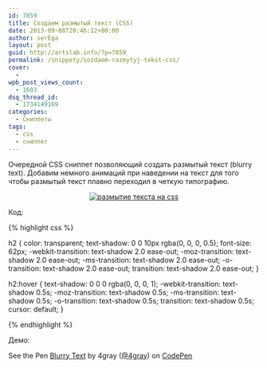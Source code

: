 ```yaml
---
id: 7859
title: Создаем размытый текст (CSS)
date: 2013-09-08T20:46:12+00:00
author: serEga
layout: post
guid: http://artslab.info/?p=7859
permalink: /snippety/sozdaem-razmytyj-tekst-css/
cover:
  -
wpb_post_views_count:
  - 1603
dsq_thread_id:
  - 1734149169
categories:
  - Сниппеты
tags:
  - css
  - сниппет
---
```

Очередной CSS сниппет позволяющий создать размытый текст (blurry text). Добавим немного анимаций при наведении на текст для того чтобы размытый текст плавно переходил в четкую типографию.

<center>
  <a href="http://googledrive.com/host/0B9lHVSSSdxdxd0hjdUdmRzY3Tjg/razmitii_tekst.png"><img src="http://googledrive.com/host/0B9lHVSSSdxdxd0hjdUdmRzY3Tjg/razmitii_tekst-300x64.png" alt="размытие текста на css" class="aligncenter size-medium wp-image-7860" srcset="http://googledrive.com/host/0B9lHVSSSdxdxd0hjdUdmRzY3Tjg/razmitii_tekst-300x64.png 300w, http://googledrive.com/host/0B9lHVSSSdxdxd0hjdUdmRzY3Tjg/razmitii_tekst.png 580w" sizes="(max-width: 300px) 100vw, 300px" /></a>
</center>



<!--more-->

Код:

{% highlight css %}

h2 {
	color: transparent;
	text-shadow: 0 0 10px rgba(0, 0, 0, 0.5);
	font-size: 62px;
	-webkit-transition: text-shadow 2.0 ease-out;
	-moz-transition: text-shadow 2.0 ease-out;
	-ms-transition: text-shadow 2.0 ease-out;
	-o-transition: text-shadow 2.0 ease-out;
	transition: text-shadow 2.0 ease-out;
}

h2:hover {
	text-shadow: 0 0 0 rgba(0, 0, 0, 1);
	-webkit-transition: text-shadow 0.5s;
	-moz-transition: text-shadow 0.5s;
	-ms-transition: text-shadow 0.5s;
	-o-transition: text-shadow 0.5s;
	transition: text-shadow 0.5s;
	cursor: default;
}

{% endhighlight %}

Демо:

<p data-height="268" data-theme-id="414" data-slug-hash="gBAsk" data-user="4gray" data-default-tab="result" class='codepen'>
  See the Pen <a href='http://codepen.io/4gray/pen/gBAsk'>Blurry Text</a> by 4gray (<a href='http://codepen.io/4gray'>@4gray</a>) on <a href='http://codepen.io'>CodePen</a>
</p>